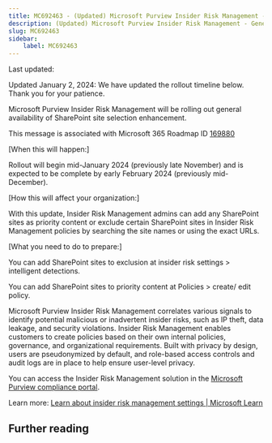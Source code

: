 ```yaml
---
title: MC692463 - (Updated) Microsoft Purview Insider Risk Management - General availability of SharePoint site selection enhancement
description: (Updated) Microsoft Purview Insider Risk Management - General availability of SharePoint site selection enhancement
slug: MC692463
sidebar:
    label: MC692463
---
```



Last updated: 

<p style="">Updated January 2, 2024: We have updated the rollout timeline below. Thank you for your patience.</p><p style="">Microsoft Purview Insider Risk Management will be rolling out general availability of SharePoint site selection enhancement.<br></p>
<p>This message is associated with Microsoft 365 Roadmap ID <a href="https://www.microsoft.com/microsoft-365/roadmap?filters=&amp;searchterms=169880" target="_blank">169880</a></p>
<p>[When this will happen:]</p>

<p>Rollout will begin mid-January 2024 (previously late November) and is expected to be complete by early February 2024 (previously mid-December).&nbsp;</p>

<p>[How this will affect your organization:]</p>

<p>With this update, Insider Risk Management admins can add any SharePoint sites as priority content or exclude certain SharePoint sites in Insider Risk Management policies by searching the site names or using the exact URLs.</p>
<p>[What you need to do to prepare:]</p>
<p>You can add SharePoint sites to exclusion at insider risk settings &gt; intelligent detections.</p><p>You can add SharePoint sites to priority content at Policies &gt; create/ edit policy.</p><p>Microsoft Purview Insider Risk Management correlates various signals to identify potential malicious or inadvertent insider risks, such as IP theft, data leakage, and security violations. Insider Risk Management enables customers to create policies based on their own internal policies, governance, and organizational requirements. Built with privacy by design, users are pseudonymized by default, and role-based access controls and audit logs are in place to help ensure user-level privacy.</p><p>You can access the Insider Risk Management solution in the <a href="https://purview.microsoft.com/compliance" target="_blank">Microsoft Purview compliance portal</a>.&nbsp;</p><p>Learn more: <a href="https://learn.microsoft.com/purview/insider-risk-management-settings" target="_blank">Learn about insider risk management settings | Microsoft Learn</a></p>

## Further reading

